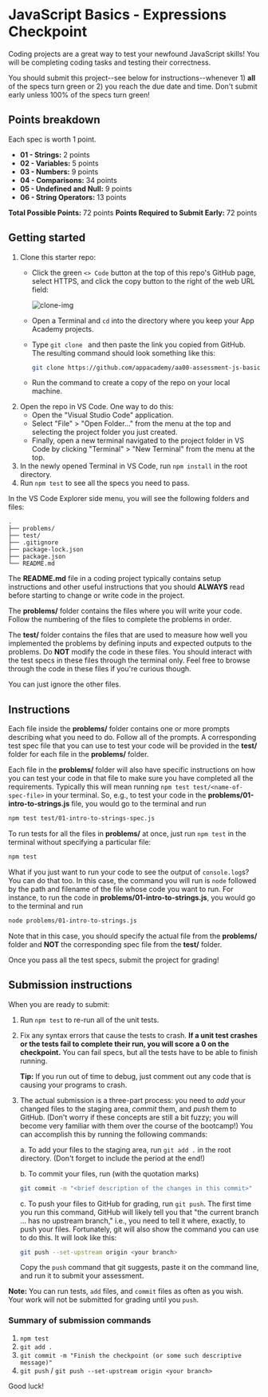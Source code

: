 # JavaScript Basics - Expressions Checkpoint

Coding projects are a great way to test your newfound JavaScript skills! You
will be completing coding tasks and testing their correctness.

You should submit this project--see below for instructions--whenever 1) **all**
of the specs turn green or 2) you reach the due date and time. Don't submit
early unless 100% of the specs turn green!

## Points breakdown

Each spec is worth 1 point.

* **01 - Strings:** 2 points
* **02 - Variables:** 5 points
* **03 - Numbers:** 9 points
* **04 - Comparisons:** 34 points
* **05 - Undefined and Null:** 9 points
* **06 - String Operators:** 13 points

**Total Possible Points:** 72 points
**Points Required to Submit Early:** 72 points

## Getting started

1. Clone this starter repo:
   * Click the green `<> Code` button at the top of this repo's GitHub page,
     select HTTPS, and click the copy button to the right of the web URL field:

     ![clone-img]

   * Open a Terminal and `cd` into the directory where you keep your App Academy
     projects.
   * Type `git clone ` and then paste the link you copied from GitHub. The
     resulting command should look something like this:

     ```sh
     git clone https://github.com/appacademy/aa00-assessment-js-basics-expressions-ft-student-<Your-Github-Username>.git
     ```

   * Run the command to create a copy of the repo on your local machine.
2. Open the repo in VS Code. One way to do this:
   * Open the "Visual Studio Code" application.
   * Select "File" > "Open Folder..." from the menu at the top and selecting the
     project folder you just created.
   * Finally, open a new terminal navigated to the project folder in VS Code by
     clicking "Terminal" > "New Terminal" from the menu at the top.
3. In the newly opened Terminal in VS Code, run `npm install` in the root
   directory.
4. Run `npm test` to see all the specs you need to pass.

In the VS Code Explorer side menu, you will see the following folders and files:

```plaintext
.
├── problems/
├── test/
├── .gitignore
├── package-lock.json
├── package.json
└── README.md
```

The __README.md__ file in a coding project typically contains setup instructions
and other useful instructions that you should **ALWAYS** read before starting to
change or write code in the project.

The __problems/__ folder contains the files where you will write your code.
Follow the numbering of the files to complete the problems in order.

The __test/__ folder contains the files that are used to measure how well you
implemented the problems by defining inputs and expected outputs to the
problems. Do **NOT** modify the code in these files. You should interact with
the test specs in these files through the terminal only. Feel free to browse
through the code in these files if you're curious though.

You can just ignore the other files.

## Instructions

Each file inside the __problems/__ folder contains one or more prompts
describing what you need to do. Follow all of the prompts. A corresponding test
spec file that you can use to test your code will be provided in the __test/__
folder for each file in the __problems/__ folder.

Each file in the __problems/__ folder will also have specific instructions on
how you can test your code in that file to make sure you have completed all the
requirements. Typically this will mean running `npm test
test/<name-of-spec-file>` in your terminal. So, e.g., to test your code in the
__problems/01-intro-to-strings.js__ file, you would go to the terminal and run

```sh
npm test test/01-intro-to-strings-spec.js
```

To run tests for all the files in __problems/__ at once, just run `npm test` in
the terminal without specifying a particular file:

```sh
npm test
```

What if you just want to run your code to see the output of `console.log`s? You
can do that too. In this case, the command you will run is `node` followed by
the path and filename of the file whose code you want to run. For instance, to
run the code in __problems/01-intro-to-strings.js__, you would go to the
terminal and run

```sh
node problems/01-intro-to-strings.js
```

Note that in this case, you should specify the actual file from the
__problems/__ folder and **NOT** the corresponding spec file from the __test/__
folder.

Once you pass all the test specs, submit the project for grading!

## Submission instructions

When you are ready to submit:

1. Run `npm test` to re-run all of the unit tests.

2. Fix any syntax errors that cause the tests to crash. **If a unit test crashes
   or the tests fail to complete their run, you will score a 0 on the
   checkpoint.** You can fail specs, but all the tests have to be able to finish
   running.

   **Tip:** If you run out of time to debug, just comment out any code that is
   causing your programs to crash.

3. The actual submission is a three-part process: you need to _add_ your changed
   files to the staging area, _commit_ them, and _push_ them to GitHub. (Don't
   worry if these concepts are still a bit fuzzy; you will become very familiar
   with them over the course of the bootcamp!) You can accomplish this by
   running the following commands:

   a. To add your files to the staging area, run `git add .` in the root
      directory. (Don't forget to include the period at the end!)

   b. To commit your files, run (with the quotation marks)

      ```sh
      git commit -m "<brief description of the changes in this commit>"
      ```

   c. To push your files to GitHub for grading, run `git push`. The first time
      you run this command, GitHub will likely tell you that "the current branch
      ... has no upstream branch," i.e., you need to tell it where, exactly, to
      push your files. Fortunately, git will also show the command you can
      use to do this. It will look like this:

      ```sh
      git push --set-upstream origin <your branch>
      ```

      Copy the `push` command that git suggests, paste it on the command line,
      and run it to submit your assessment.

**Note:** You can run tests, `add` files, and `commit` files as often as you
wish. Your work will not be submitted for grading until you `push`.

### Summary of submission commands

1. `npm test`
2. `git add .`
3. `git commit -m "Finish the checkpoint (or some such descriptive message)"`
4. `git push` / `git push --set-upstream origin <your branch>`

Good luck!

[clone-img]: https://appacademy-open-assets.s3.us-west-1.amazonaws.com/Modular-Curriculum/content/week-00/github-clone-img.png
